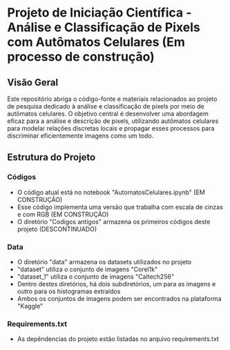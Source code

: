 # Projeto de Iniciação Científica - Análise e Classificação de Pixels com Autômatos Celulares (Em processo de construção)


## Visão Geral
Este repositório abriga o código-fonte e materiais relacionados ao projeto de pesquisa dedicado à análise e classificação de pixels por meio de autômatos celulares. 
O objetivo central é desenvolver uma abordagem eficaz para a análise e descrição de pixels, utilizando autômatos celulares para modelar relações discretas locais e propagar esses processos para discriminar eficientemente imagens como um todo.

## Estrutura do Projeto

### Códigos
- O código atual está no notebook "AutomatosCelulares.ipynb" (EM CONSTRUÇÃO)
- Esse código implementa uma versão que trabalha com escala de cinzas e com RGB (EM CONSTRUÇÃO)
- O diretório "Codigos antigos" armazena os primeiros códigos deste projeto (DESCONTINUADO)

### Data
- O diretório "data" armazena os datasets utilizados no projeto
- "dataset" utiliza o conjunto de imagens "Corel1k"
- "dataset_1" utiliza o conjunto de imagens "Caltech256"
- Dentro destes diretórios, há dois subdiretórios, um para as imagens e outro para os histogramas extraídos
- Ambos os conjuntos de imagens podem ser encontrados na plataforma "Kaggle"

### Requirements.txt
- As depêndencias do projeto estão listadas no arquivo requirements.txt

